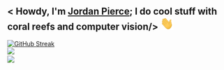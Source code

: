 <h2> 
  < Howdy, I'm <a href="https://www.linkedin.com/in/jordanpatrickpierce/" target="_blank"> Jordan Pierce</a>; I do cool stuff with coral reefs and computer vision/> 
  <img src="https://raw.githubusercontent.com/ABSphreak/ABSphreak/master/gifs/Hi.gif" width="30" height="30"> 
</h2>

[![GitHub Streak](http://github-readme-streak-stats.herokuapp.com?user=Jordan-Pierce&theme=prussian&date_format=M%20j%5B%2C%20Y%5D&exclude_days=Sun%2CSat&card_width=805)]()  
<img width="805" src="https://github-readme-activity-graph.vercel.app/graph?username=Jordan-Pierce&bg_color=21232a&color=a8eeff&line=61dafb&point=f0fcff&area=true&hide_border=true" />  
![](https://komarev.com/ghpvc/?username=Jordan-Pierce)


